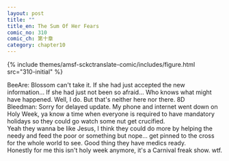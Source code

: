 ```yaml
---
layout: post
title: ""
title_en: The Sum Of Her Fears
comic_no: 310
comic_ch: 第十章
category: chapter10
---
```

{% include themes/amsf-sckctranslate-comic/includes/figure.html src="310-initial" %}

BeeAre: Blossom can't take it. If she had just accepted the new information... If she had just not been so afraid... Who knows what might have happened. Well, I do. But that's neither here nor there. 8D  
Bleedman: Sorry for delayed update. My phone and internet went down on Holy Week, ya know a time when everyone is required to have mandatory holidays so they could go watch some nut get crucified.  
Yeah they wanna be like Jesus, I think they could do more by helping the needy and feed the poor or something but nope... get pinned to the cross for the whole world to see. Good thing they have medics ready.  
Honestly for me this isn't holy week anymore, it's a Carnival freak show. wtf.
